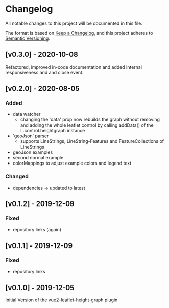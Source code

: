# Changelog
All notable changes to this project will be documented in this file.

The format is based on [Keep a Changelog](https://keepachangelog.com/en/1.0.0/),
and this project adheres to [Semantic Versioning](https://semver.org/spec/v2.0.0.html).

<!--
## [Unreleased] - YYYY-MM-DD

### Added
- new feature

### Changed
- existing functionality

### Deprecated
- soon-to-be removed feature

### Removed
- now_removed_feature

### Fixed
- bug

### Security
- in case of vulnerabilities

-->

## [v0.3.0] - 2020-10-08

Refactored, improved in-code documentation and added internal responsiveness and and close event.

## [v0.2.0] - 2020-08-05

### Added
- data watcher
    - changing the 'data' prop now rebuilds the graph without
    removing and adding the whole leaflet control by calling
    addData() of the L.control.heightgraph instance
- 'geoJson' parser
    - supports LineStrings, LineString-Features and FeatureCollections of
    LineStrings
- geoJson examples
- second normal example
- colorMappings to adjust example colors and legend text

### Changed
- dependencies -> updated to latest

## [v0.1.2] - 2019-12-09

### Fixed
- repository links (again)

## [v0.1.1] - 2019-12-09

### Fixed
- repository links


## [v0.1.0] - 2019-12-05
Initial Version of the vue2-leaflet-height-graph plugin
